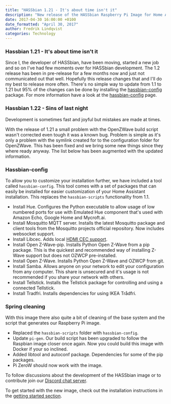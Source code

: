 ```yaml
---
title: "HASSbian 1.21 - It's about time isn't it"
description: "New release of the HASSbian Raspberry Pi Image for Home Assistant"
date: 2017-04-30 16:00:00 +0100
date_formatted: "April 30, 2017"
author: Fredrik Lindqvist
categories: Technology
---
```


### Hassbian 1.21 - It's about time isn't it
Since I, the developer of HASSbian, have been moving, started a new job and so on I've had few moments over for HASSbian development. The 1.2 release has been in pre-release for a few months now and just not communicated out that well. Hopefully this release changes that and I'll do my best to release more often. There's no simple way to update from 1.1 to 1.21 but 95% of the changes can be done by installing the [hassbian-config][hassbian-config-release] package. For more information have a look at the [hassbian-config][hassbian-repo] page.

### Hassbian 1.22 - Sins of last night
Development is sometimes fast and joyful but mistakes are made at times.

With the release of 1.21 a small problem with the OpenZWave build script wasn't corrected even tough it was a known bug. Problem is simple as it's only a problem with the symlink created for to the configuration folder for OpenZWave. This has been fixed and we bring some new things since they where ready anyway. The list below has been augmented with the updated information.

### Hassbian-config

To allow you to customize your installation further, we have included a tool called `hassbian-config`. This tool comes with a set of packages that can easily be installed for easier customization of your Home Assistant installation. This replaces the `hassbian-scripts` functionality from 1.1.

  - Install Hue. Configures the Python executable to allow usage of low numbered ports for use with Emulated Hue component that's used with Amazon Echo, Google Home and Mycroft.ai.
 - Install Mosquitto MQTT server. Installs the latest Mosquitto package and client tools from the Mosquitto projects official repository. Now includes websocket support.
 - Install Libcec. Adds local [HDMI CEC support][cec].
 - Install Open Z-Wave-pip. Installs Python Open Z-Wave from a pip package. This is the quickest and recommended way of installing Z-Wave support but does not OZWCP pre-installed.
 - Install Open Z-Wave. Installs Python Open Z-Wave and OZWCP from git.
 - Install Samba. Allows anyone on your network to edit your configuration from any computer. This share is unsecured and it's usage is not recommended if you share your network with others.
 - Install Tellstick. Installs the Tellstick package for controlling and using a connected Tellstick.
 - Install Tradfri. Installs dependencies for using IKEA Trådfri.

### Spring cleaning

With this image there also quite a bit of cleaning of the base system and the script that generates our Raspberry Pi image.

  - Replaced the `hassbian-scripts` folder with `hassbian-config`.
  - Update `pi-gen`. Our build script has been upgraded to follow the Raspbian image closer once again. Now you could build this image with Docker if your so inclined.
  - Added libtool and autoconf package. Dependencies for some of the pip packages.
  - Pi ZeroW should now work with the image.

To follow discussions about the development of the HASSbian image or to contribute join our [Discord chat server][discord-devs].

To get started with the new image, check out the installation instructions in the [getting started section][gs-image].

[cec]: /components/hdmi_cec/
[hassbian-repo]: https://github.com/home-assistant/hassbian-scripts/
[hassbian-config-release]: https://github.com/home-assistant/hassbian-scripts/releases/latest
[gs-image]: /docs/installation/hassbian/installation/
[discord-devs]: https://discord.gg/8X8DTH4
